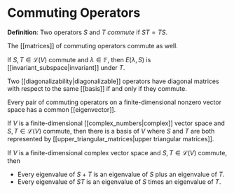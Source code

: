 # Commuting Operators
**Definition**: Two operators $S$ and $T$ *commute* if $ST = TS$.

The [[matrices]] of commuting operators commute as well.

If $S, T \in \mathcal{L}(V)$ commute and $\lambda \in \mathbb{F}$, then $E(\lambda, S)$ is [[invariant_subspace|invariant]] under $T$.

Two [[diagonalizability|diagonalizable]] operators have diagonal matrices with respect to the same [[basis]] if and only if they commute.

Every pair of commuting operators on a finite-dimensional nonzero vector space has a common [[eigenvector]].

If $V$ is a finite-dimensional [[complex_numbers|complex]] vector space and $S, T \in \mathcal{L}(V)$ commute, then there is a basis of $V$ where $S$ and $T$ are both represented by [[upper_triangular_matrices|upper triangular matrices]].

If $V$ is a finite-dimensional complex vector space and $S, T \in \mathcal{L}(V)$ commute, then
- Every eigenvalue of $S + T$ is an eigenvalue of $S$ plus an eigenvalue of $T$.
- Every eigenvalue of $ST$ is an eigenvalue of $S$ times an eigenvalue of $T$.